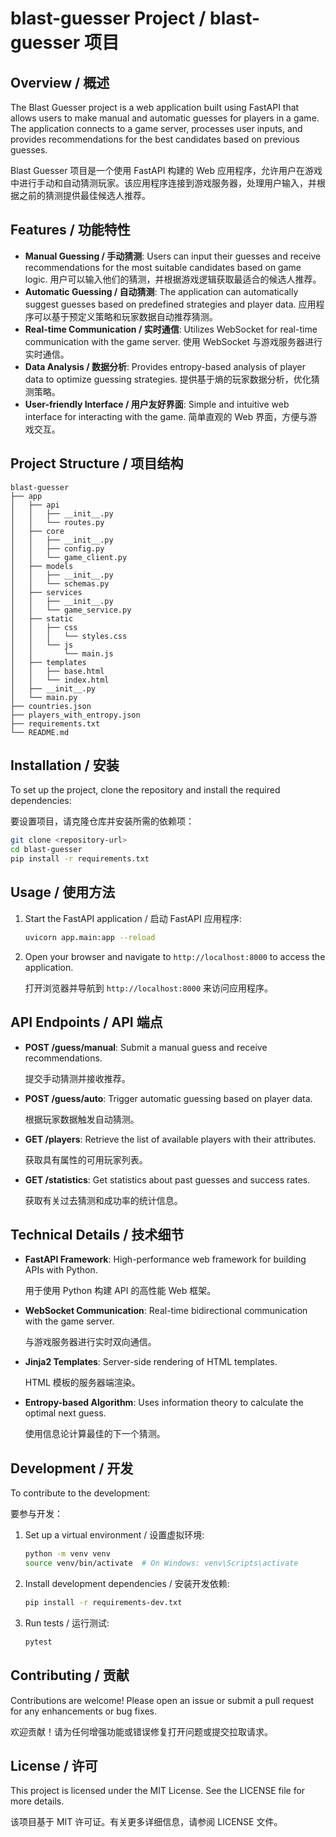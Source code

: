 # blast-guesser Project / blast-guesser 项目

## Overview / 概述
The Blast Guesser project is a web application built using FastAPI that allows users to make manual and automatic guesses for players in a game. The application connects to a game server, processes user inputs, and provides recommendations for the best candidates based on previous guesses.

Blast Guesser 项目是一个使用 FastAPI 构建的 Web 应用程序，允许用户在游戏中进行手动和自动猜测玩家。该应用程序连接到游戏服务器，处理用户输入，并根据之前的猜测提供最佳候选人推荐。

## Features / 功能特性
- **Manual Guessing / 手动猜测**: Users can input their guesses and receive recommendations for the most suitable candidates based on game logic.
  用户可以输入他们的猜测，并根据游戏逻辑获取最适合的候选人推荐。
- **Automatic Guessing / 自动猜测**: The application can automatically suggest guesses based on predefined strategies and player data.
  应用程序可以基于预定义策略和玩家数据自动推荐猜测。
- **Real-time Communication / 实时通信**: Utilizes WebSocket for real-time communication with the game server.
  使用 WebSocket 与游戏服务器进行实时通信。
- **Data Analysis / 数据分析**: Provides entropy-based analysis of player data to optimize guessing strategies.
  提供基于熵的玩家数据分析，优化猜测策略。
- **User-friendly Interface / 用户友好界面**: Simple and intuitive web interface for interacting with the game.
  简单直观的 Web 界面，方便与游戏交互。

## Project Structure / 项目结构
```
blast-guesser
├── app
│   ├── api
│   │   ├── __init__.py
│   │   └── routes.py
│   ├── core
│   │   ├── __init__.py
│   │   ├── config.py
│   │   └── game_client.py
│   ├── models
│   │   ├── __init__.py
│   │   └── schemas.py
│   ├── services
│   │   ├── __init__.py
│   │   └── game_service.py
│   ├── static
│   │   ├── css
│   │   │   └── styles.css
│   │   └── js
│   │       └── main.js
│   ├── templates
│   │   ├── base.html
│   │   └── index.html
│   ├── __init__.py
│   └── main.py
├── countries.json
├── players_with_entropy.json
├── requirements.txt
└── README.md
```

## Installation / 安装
To set up the project, clone the repository and install the required dependencies:

要设置项目，请克隆仓库并安装所需的依赖项：

```bash
git clone <repository-url>
cd blast-guesser
pip install -r requirements.txt
```

## Usage / 使用方法
1. Start the FastAPI application / 启动 FastAPI 应用程序:
   ```bash
   uvicorn app.main:app --reload
   ```
2. Open your browser and navigate to `http://localhost:8000` to access the application.
   
   打开浏览器并导航到 `http://localhost:8000` 来访问应用程序。

## API Endpoints / API 端点
- **POST /guess/manual**: Submit a manual guess and receive recommendations.
  
  提交手动猜测并接收推荐。
  
- **POST /guess/auto**: Trigger automatic guessing based on player data.
  
  根据玩家数据触发自动猜测。

- **GET /players**: Retrieve the list of available players with their attributes.
  
  获取具有属性的可用玩家列表。

- **GET /statistics**: Get statistics about past guesses and success rates.
  
  获取有关过去猜测和成功率的统计信息。

## Technical Details / 技术细节
- **FastAPI Framework**: High-performance web framework for building APIs with Python.
  
  用于使用 Python 构建 API 的高性能 Web 框架。
  
- **WebSocket Communication**: Real-time bidirectional communication with the game server.
  
  与游戏服务器进行实时双向通信。
  
- **Jinja2 Templates**: Server-side rendering of HTML templates.
  
  HTML 模板的服务器端渲染。
  
- **Entropy-based Algorithm**: Uses information theory to calculate the optimal next guess.
  
  使用信息论计算最佳的下一个猜测。

## Development / 开发
To contribute to the development:

要参与开发：

1. Set up a virtual environment / 设置虚拟环境:
   ```bash
   python -m venv venv
   source venv/bin/activate  # On Windows: venv\Scripts\activate
   ```

2. Install development dependencies / 安装开发依赖:
   ```bash
   pip install -r requirements-dev.txt
   ```

3. Run tests / 运行测试:
   ```bash
   pytest
   ```

## Contributing / 贡献
Contributions are welcome! Please open an issue or submit a pull request for any enhancements or bug fixes.

欢迎贡献！请为任何增强功能或错误修复打开问题或提交拉取请求。

## License / 许可
This project is licensed under the MIT License. See the LICENSE file for more details.

该项目基于 MIT 许可证。有关更多详细信息，请参阅 LICENSE 文件。